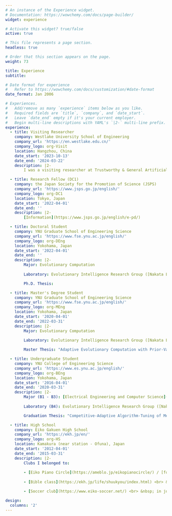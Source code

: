 ```yaml
---
# An instance of the Experience widget.
# Documentation: https://wowchemy.com/docs/page-builder/
widget: experience

# Activate this widget? true/false
active: true

# This file represents a page section.
headless: true

# Order that this section appears on the page.
weight: 73

title: Experience
subtitle:

# Date format for experience
#   Refer to https://wowchemy.com/docs/customization/#date-format
date_format: Jan 2006

# Experiences.
#   Add/remove as many `experience` items below as you like.
#   Required fields are `title`, `company`, and `date_start`.
#   Leave `date_end` empty if it's your current employer.
#   Begin multi-line descriptions with YAML's `|2-` multi-line prefix.
experience:
  - title: Visiting Researcher
    company: Westlake University School of Engineering
    company_url: 'https://en.westlake.edu.cn/'
    company_logo: org-Visit
    location: Hangzhou, China
    date_start: '2023-10-13'
    date_end: '2024-03-22'
    description: |2-
        I was a visiting researcher at Trustworthy & General Artificial Intelligence Laboratory for half a year. My supervisor was Chair Prof. Yaochu Jin (IEEE Fellow, IEEE CIS President, Member of Academia Europaea)

  - title: Research Fellow (DC1) 
    company: the Japan Society for the Promotion of Science (JSPS)
    company_url: 'https://www.jsps.go.jp/english/'
    company_logo: org-DC1
    location: Tokyo, Japan
    date_start: '2022-04-01'
    date_end: ''
    description: |2-
        [Information](https://www.jsps.go.jp/english/e-pd/)

  - title: Doctoral Student
    company: YNU Graduate School of Engineering Science
    company_url: 'https://www.fse.ynu.ac.jp/english/'
    company_logo: org-DEng
    location: Yokohama, Japan
    date_start: '2022-04-01'
    date_end: ''
    description: |2-
        Major: Evolutionary Computation
        
        Laboratory: Evolutionary Intelligence Research Group ([Nakata Lab](http://www.nkt.ynu.ac.jp/en/))

        Ph.D. Thesis: 

  - title: Master's Degree Student
    company: YNU Graduate School of Engineering Science
    company_url: 'https://www.fse.ynu.ac.jp/english/'
    company_logo: org-MEng
    location: Yokohama, Japan
    date_start: '2020-04-01'
    date_end: '2022-03-31'
    description: |2-
        Major: Evolutionary Computation
        
        Laboratory: Evolutionary Intelligence Research Group ([Nakata Lab](http://www.nkt.ynu.ac.jp/en/))

        Master Thesis: "Adaptive Evolutionary Computation with Prior-Validation" (in Japanese, [PDF](./publication/MasterThesis/paper.pdf))

  - title: Undergraduate Student
    company: YNU College of Engineering Science
    company_url: 'https://www.es.ynu.ac.jp/english/'
    company_logo: org-BEng
    location: Yokohama, Japan
    date_start: '2016-04-01'
    date_end: '2020-03-31'
    description: |2-
        Major (B1 - B3): [Electrical Engineering and Computer Science](http://www.ece.ynu.ac.jp/)
        
        Laboratory (B4): Evolutionary Intelligence Research Group ([Nakata Lab](http://www.nkt.ynu.ac.jp/en/))

        Graduation Thesis: "Competitive-Adaptive Algorithm-Tuning of Metaheuristics inspired by the Equilibrium Theory" (in Japanese, [PDF](./publication/GraduationThesis/paper.pdf))

  - title: High School
    company: Eiko Gakuen High School
    company_url: 'https://ekh.jp/en/'
    company_logo: org-HS
    location: Kamakura (near station - Ofuna), Japan
    date_start: '2012-04-01'
    date_end: '2015-03-31'
    description: |2-
        Clubs I belonged to:
        
        - [Eiko Piano Circle](https://ameblo.jp/eikopianocircle/) / [former page](http://eikopianocircle.ninja-web.net/) <br> &nbsp; We performed and managed concerts three times a year, including the school festival, and organized a new seminar by inviting outside lecturer. As a member of Bible class, I accompanied the organ at Mass.
        
        - [Bible class](https://ekh.jp/life/shuukyou/index.html) <br> &nbsp; It was a precious time of reading and being taught the Bible, as well as discussing its contents and other trivial matters with my fellow students. I am grateful for the opportunity to work in an atmosphere that was not at all formal, and to have had many experiences such as pilgrimages to Tokyo and Nagasaki (half of which were sightseeing!) and volunteering. 

        - [Soccer club](https://www.eiko-soccer.net/) <br> &nbsp; in junior high (Eiko Gakuen is a combined junior and senior high school). It was a perfect balance of self-discipline and pure enjoyment of soccer.

design:
  columns: '2'
---
```

